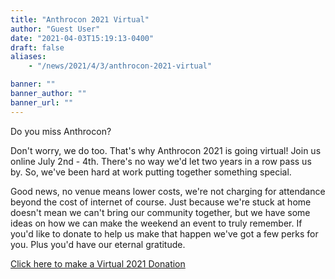 ```yaml
---
title: "Anthrocon 2021 Virtual"
author: "Guest User"
date: "2021-04-03T15:19:13-0400"
draft: false
aliases:
    - "/news/2021/4/3/anthrocon-2021-virtual"

banner: ""
banner_author: ""
banner_url: ""
---
```


Do you miss Anthrocon?

Don't worry, we do too. That's why Anthrocon 2021 is going virtual! Join us online July 2nd - 4th. There's no way we'd let two years in a row pass us by. So, we've been hard at work putting together something special.

Good news, no venue means lower costs, we're not charging for attendance beyond the cost of internet of course. Just because we're stuck at home doesn't mean we can't bring our community together, but we have some ideas on how we can make the weekend an event to truly remember. If you'd like to donate to help us make that happen we've got a few perks for you. Plus you'd have our eternal gratitude.

[Click here to make a Virtual 2021 Donation](https://anthrocon.regfox.com/anthrocon2021)
